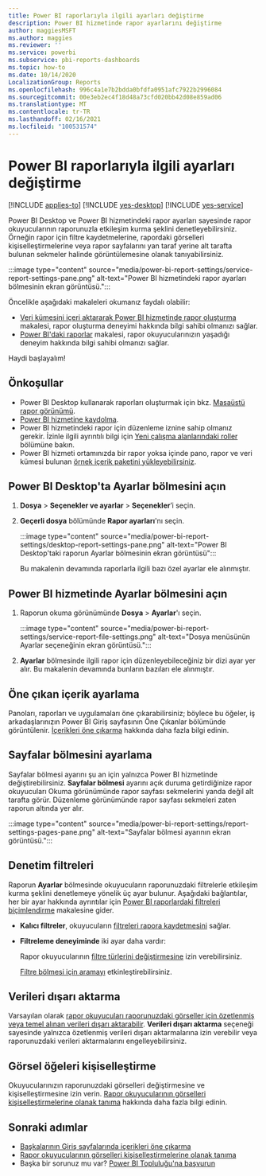 ```yaml
---
title: Power BI raporlarıyla ilgili ayarları değiştirme
description: Power BI hizmetinde rapor ayarlarını değiştirme
author: maggiesMSFT
ms.author: maggies
ms.reviewer: ''
ms.service: powerbi
ms.subservice: pbi-reports-dashboards
ms.topic: how-to
ms.date: 10/14/2020
LocalizationGroup: Reports
ms.openlocfilehash: 996c4a1e7b2bdda0bfdfa0951afc7922b2996084
ms.sourcegitcommit: 00e3eb2ec4f18d48a73cfd020bb42d08e859ad06
ms.translationtype: MT
ms.contentlocale: tr-TR
ms.lasthandoff: 02/16/2021
ms.locfileid: "100531574"
---
```

# <a name="change-settings-for-power-bi-reports"></a>Power BI raporlarıyla ilgili ayarları değiştirme

[!INCLUDE [applies-to](../includes/applies-to.md)] [!INCLUDE [yes-desktop](../includes/yes-desktop.md)] [!INCLUDE [yes-service](../includes/yes-service.md)]

Power BI Desktop ve Power BI hizmetindeki rapor ayarları sayesinde rapor okuyucularının raporunuzla etkileşim kurma şeklini denetleyebilirsiniz. Örneğin rapor için filtre kaydetmelerine, rapordaki görselleri kişiselleştirmelerine veya rapor sayfalarını yan taraf yerine alt tarafta bulunan sekmeler halinde görüntülemesine olanak tanıyabilirsiniz.

:::image type="content" source="media/power-bi-report-settings/service-report-settings-pane.png" alt-text="Power BI hizmetindeki rapor ayarları bölmesinin ekran görüntüsü.":::

Öncelikle aşağıdaki makaleleri okumanız faydalı olabilir:

- [Veri kümesini içeri aktararak Power BI hizmetinde rapor oluşturma](service-report-create-new.md) makalesi, rapor oluşturma deneyimi hakkında bilgi sahibi olmanızı sağlar.
- [Power BI'daki raporlar](../consumer/end-user-reports.md) makalesi, rapor okuyucularınızın yaşadığı deneyim hakkında bilgi sahibi olmanızı sağlar.

 Haydi başlayalım!

## <a name="prerequisites"></a>Önkoşullar

- Power BI Desktop kullanarak raporları oluşturmak için bkz. [Masaüstü rapor görünümü](desktop-report-view.md).
- [Power BI hizmetine kaydolma](../fundamentals/service-self-service-signup-for-power-bi.md). 
- Power BI hizmetindeki rapor için düzenleme iznine sahip olmanız gerekir. İzinle ilgili ayrıntılı bilgi için [Yeni çalışma alanlarındaki roller](../collaborate-share/service-new-workspaces.md#roles-in-the-new-workspaces) bölümüne bakın.
- Power BI hizmeti ortamınızda bir rapor yoksa içinde pano, rapor ve veri kümesi bulunan [örnek içerik paketini yükleyebilirsiniz](sample-datasets.md#install-built-in-content-packs).

## <a name="open-the-settings-pane-in-power-bi-desktop"></a>Power BI Desktop'ta Ayarlar bölmesini açın

1. **Dosya** > **Seçenekler ve ayarlar** > **Seçenekler**’i seçin.
1. **Geçerli dosya** bölümünde **Rapor ayarları**'nı seçin.

    :::image type="content" source="media/power-bi-report-settings/desktop-report-settings-pane.png" alt-text="Power BI Desktop'taki raporun Ayarlar bölmesinin ekran görüntüsü":::

    Bu makalenin devamında raporlarla ilgili bazı özel ayarlar ele alınmıştır.

## <a name="open-the-settings-pane-in-the-power-bi-service"></a>Power BI hizmetinde Ayarlar bölmesini açın

1. Raporun okuma görünümünde **Dosya** > **Ayarlar**'ı seçin.

    :::image type="content" source="media/power-bi-report-settings/service-report-file-settings.png" alt-text="Dosya menüsünün Ayarlar seçeneğinin ekran görüntüsü.":::

1. **Ayarlar** bölmesinde ilgili rapor için düzenleyebileceğiniz bir dizi ayar yer alır. Bu makalenin devamında bunların bazıları ele alınmıştır.

## <a name="set-featured-content"></a>Öne çıkan içerik ayarlama

Panoları, raporları ve uygulamaları öne çıkarabilirsiniz; böylece bu öğeler, iş arkadaşlarınızın Power BI Giriş sayfasının Öne Çıkanlar bölümünde görüntülenir. [İçerikleri öne çıkarma](../collaborate-share/service-featured-content.md) hakkında daha fazla bilgi edinin.

## <a name="set-the-pages-pane"></a>Sayfalar bölmesini ayarlama

Sayfalar bölmesi ayarını şu an için yalnızca Power BI hizmetinde değiştirebilirsiniz. **Sayfalar bölmesi** ayarını açık duruma getirdiğinize rapor okuyucuları Okuma görünümünde rapor sayfası sekmelerini yanda değil alt tarafta görür. Düzenleme görünümünde rapor sayfası sekmeleri zaten raporun altında yer alır.

:::image type="content" source="media/power-bi-report-settings/report-settings-pages-pane.png" alt-text="Sayfalar bölmesi ayarının ekran görüntüsü.":::

## <a name="control-filters"></a>Denetim filtreleri

Raporun **Ayarlar** bölmesinde okuyucuların raporunuzdaki filtrelerle etkileşim kurma şeklini denetlemeye yönelik üç ayar bulunur. Aşağıdaki bağlantılar, her bir ayar hakkında ayrıntılar için [Power BI raporlardaki filtreleri biçimlendirme](power-bi-report-filter.md) makalesine gider.

- **Kalıcı filtreler**, okuyucuların [filtreleri rapora kaydetmesini](power-bi-report-filter.md#allow-saving-filters) sağlar.
- **Filtreleme deneyiminde** iki ayar daha vardır:
    
    Rapor okuyucularının [filtre türlerini değiştirmesine](power-bi-report-filter.md#restrict-changes-to-filter-type) izin verebilirsiniz.

    [Filtre bölmesi için aramayı](power-bi-report-filter.md#filters-pane-search) etkinleştirebilirsiniz.

## <a name="export-data"></a>Verileri dışarı aktarma

Varsayılan olarak [rapor okuyucuları raporunuzdaki görseller için özetlenmiş veya temel alınan verileri dışarı aktarabilir](../consumer/end-user-export.md). **Verileri dışarı aktarma** seçeneği sayesinde yalnızca özetlenmiş verileri dışarı aktarmalarına izin verebilir veya raporunuzdaki verileri aktarmalarını engelleyebilirsiniz.

## <a name="personalize-visuals"></a>Görsel öğeleri kişiselleştirme

Okuyucularınızın raporunuzdaki görselleri değiştirmesine ve kişiselleştirmesine izin verin. [Rapor okuyucularının görselleri kişiselleştirmelerine olanak tanıma](power-bi-personalize-visuals.md) hakkında daha fazla bilgi edinin.

## <a name="next-steps"></a>Sonraki adımlar

* [Başkalarının Giriş sayfalarında içerikleri öne çıkarma](../collaborate-share/service-featured-content.md)
* [Rapor okuyucularının görselleri kişiselleştirmelerine olanak tanıma](power-bi-personalize-visuals.md)
* Başka bir sorunuz mu var? [Power BI Topluluğu'na başvurun](https://community.powerbi.com/)
